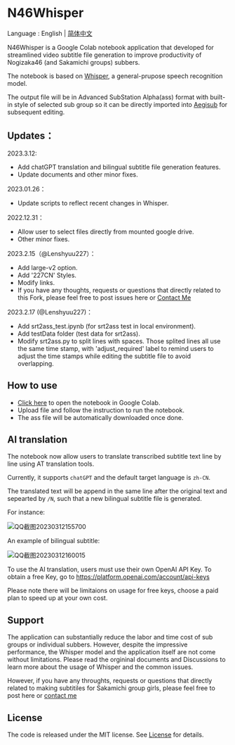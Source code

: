 # N46Whisper

Language : English | [简体中文](./README_CN.md) 

N46Whisper is a Google Colab notebook application that developed for streamlined video subtitle file generation to improve productivity of Nogizaka46 (and Sakamichi groups) subbers.

The notebook is based on [Whisper](https://github.com/openai/whisper), a general-prupose speech recognition model.

The output file will be in Advanced SubStation Alpha(ass) format with built-in style of selected sub group so it can be directly imported into [Aegisub](https://github.com/Aegisub/Aegisub) for subsequent editing.

## Updates：

2023.3.12:
* Add chatGPT translation and bilingual subtitle file generation features.
* Update documents and other minor fixes.

2023.01.26：
* Update scripts to reflect recent changes in Whisper.

2022.12.31：
* Allow user to select files directly from mounted google drive.
* Other minor fixes.

2023.2.15（@Lenshyuu227）：
* Add large-v2 option.
* Add '227CN' Styles.
* Modify links.
* If you have any thoughts, requests or questions that directly related to this Fork, please feel free to post issues here or [Contact Me](mailto:kakiharuka@lenshyuu.com)

2023.2.17 (@Lenshyuu227)：
* Add srt2ass_test.ipynb (for srt2ass test in local environment).
* Add testData folder (test data for srt2ass).
* Modify srt2ass.py to split lines with spaces. Those splited lines all use the same time stamp, with 'adjust_required' label to remind users to adjust the time stamps while editing the subtitle file to avoid overlapping.

## How to use
* [Click here](https://colab.research.google.com/github/Lenshyuu227/N46Whisper_227/blob/main/N46Whisper.ipynb) to open the notebook in Google Colab.
* Upload file and follow the instruction to run the notebook.
* The ass file will be automatically downloaded once done.

## AI translation
The notebook now allow users to translate transcribed subtitle text line by line using AT translation tools.

Currently, it supports `chatGPT` and the default target language is `zh-CN`.

The translated text will be append in the same line after the original text and sepearted by `/N`, such that a new bilingual subtitle file is generated.

For instance: 

![QQ截图20230312155700](https://user-images.githubusercontent.com/49441654/224525469-18a43cbc-33b9-4b2f-b7ca-7ae0c1865b17.png)

An example of bilingual subtitle:

![QQ截图20230312160015](https://user-images.githubusercontent.com/49441654/224525526-51e2123c-6e1c-427c-8d67-9ccd4a7e6630.png)

To use the AI translation, users must use their own OpenAI API Key. To obtain a free Key, go to https://platform.openai.com/account/api-keys

Please note there will be limitaions on usage for free keys, choose a paid plan to speed up at your own cost.

## Support
The application can substantially reduce the labor and time cost of sub groups or individual subbers. However, despite the impressive performance, the Whisper model and the application itself are not come without limitations. Please read the orgininal documents and Discussions to learn more about the usage of Whisper and the common issues.

However, if you have any throughts, requests or questions that directly related to making subtitiles for Sakamichi group girls, please feel free to post here or [contact me](mailto:admin@ikedateresa.cc)

## License
The code is released under the MIT license. See [License](./LICENSE.md) for details.

